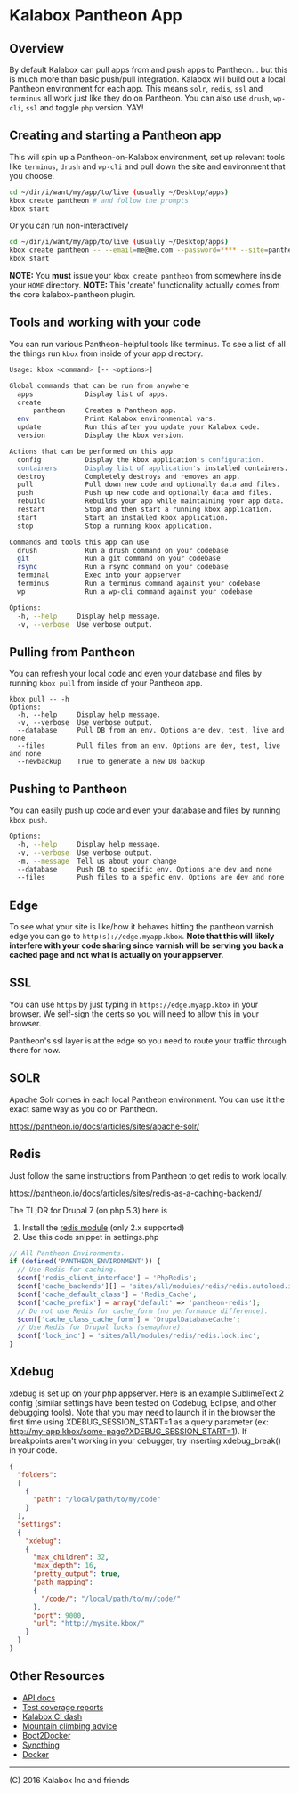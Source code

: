 # Kalabox Pantheon App
## Overview

By default Kalabox can pull apps from and push apps to Pantheon... but this is much more than basic push/pull integration. Kalabox will build out a local Pantheon environment for each app. This means `solr`, `redis`, `ssl` and `terminus` all work just like they do on Pantheon. You can also use `drush`, `wp-cli`, `ssl` and toggle `php` version. YAY!

## Creating and starting a Pantheon app

This will spin up a Pantheon-on-Kalabox environment, set up relevant tools like `terminus`, `drush` and `wp-cli` and pull down the site and environment that you choose.

```bash
cd ~/dir/i/want/my/app/to/live (usually ~/Desktop/apps)
kbox create pantheon # and follow the prompts
kbox start
```

Or you can run non-interactively

```bash
cd ~/dir/i/want/my/app/to/live (usually ~/Desktop/apps)
kbox create pantheon -- --email=me@me.com --password=**** --site=pantheon-site --env=pantheon-env --name=myApp
kbox start
```

**NOTE:** You **must** issue your `kbox create pantheon` from somewhere inside your `HOME` directory.
**NOTE:** This 'create' functionality actually comes from the core kalabox-pantheon plugin.

## Tools and working with your code

You can run various Pantheon-helpful tools like terminus. To see a list of all the things run `kbox` from inside of your app directory.

```bash
Usage: kbox <command> [-- <options>]

Global commands that can be run from anywhere
  apps             Display list of apps.
  create
      pantheon     Creates a Pantheon app.
  env              Print Kalabox environmental vars.
  update           Run this after you update your Kalabox code.
  version          Display the kbox version.

Actions that can be performed on this app
  config           Display the kbox application's configuration.
  containers       Display list of application's installed containers.
  destroy          Completely destroys and removes an app.
  pull             Pull down new code and optionally data and files.
  push             Push up new code and optionally data and files.
  rebuild          Rebuilds your app while maintaining your app data.
  restart          Stop and then start a running kbox application.
  start            Start an installed kbox application.
  stop             Stop a running kbox application.

Commands and tools this app can use
  drush            Run a drush command on your codebase
  git              Run a git command on your codebase
  rsync            Run a rsync command on your codebase
  terminal         Exec into your appserver
  terminus         Run a terminus command against your codebase
  wp               Run a wp-cli command against your codebase

Options:
  -h, --help     Display help message.                                 [boolean]
  -v, --verbose  Use verbose output.                                   [boolean]

```

## Pulling from Pantheon

You can refresh your local code and even your database and files by running `kbox pull` from inside of your Pantheon app.

```
kbox pull -- -h
Options:
  -h, --help     Display help message.
  -v, --verbose  Use verbose output.
  --database     Pull DB from an env. Options are dev, test, live and none
  --files        Pull files from an env. Options are dev, test, live and none
  --newbackup    True to generate a new DB backup
```

## Pushing to Pantheon

You can easily push up code and even your database and files by running `kbox push`.

```bash
Options:
  -h, --help     Display help message.                                 [boolean]
  -v, --verbose  Use verbose output.                                   [boolean]
  -m, --message  Tell us about your change                              [string]
  --database     Push DB to specific env. Options are dev and none      [string]
  --files        Push files to a spefic env. Options are dev and none   [string]
```

## Edge

To see what your site is like/how it behaves hitting the pantheon varnish
edge you can go to `http(s)://edge.myapp.kbox`. **Note that this
will likely interfere with your code sharing since varnish will be serving
you back a cached page and not what is actually on your appserver.**

## SSL

You can use `https` by just typing in `https://edge.myapp.kbox` in your browser. We self-sign the certs so you will need to allow this in your browser.

Pantheon's ssl layer is at the edge so you need to route your traffic
through there for now.

## SOLR

Apache Solr comes in each local Pantheon environment. You can use it the exact same way as you do on Pantheon.

https://pantheon.io/docs/articles/sites/apache-solr/

## Redis

Just follow the same instructions from Pantheon to get redis to work locally.

https://pantheon.io/docs/articles/sites/redis-as-a-caching-backend/

The TL;DR for Drupal 7 (on php 5.3) here is

1. Install the [redis module](http://drupal.org/project/redis) (only 2.x supported)
2. Use this code snippet in settings.php

```php
// All Pantheon Environments.
if (defined('PANTHEON_ENVIRONMENT')) {
  // Use Redis for caching.
  $conf['redis_client_interface'] = 'PhpRedis';
  $conf['cache_backends'][] = 'sites/all/modules/redis/redis.autoload.inc';
  $conf['cache_default_class'] = 'Redis_Cache';
  $conf['cache_prefix'] = array('default' => 'pantheon-redis');
  // Do not use Redis for cache_form (no performance difference).
  $conf['cache_class_cache_form'] = 'DrupalDatabaseCache';
  // Use Redis for Drupal locks (semaphore).
  $conf['lock_inc'] = 'sites/all/modules/redis/redis.lock.inc';
}
```

## Xdebug

xdebug is set up on your php appserver. Here is an example SublimeText 2 config (similar settings have been tested on Codebug, Eclipse, and other debugging tools). Note that you may need to launch it in the browser the first time using XDEBUG_SESSION_START=1 as a query parameter (ex: http://my-app.kbox/some-page?XDEBUG_SESSION_START=1). If breakpoints aren't working in your debugger, try inserting xdebug_break() in your code.

```json
{
  "folders":
  [
    {
      "path": "/local/path/to/my/code"
    }
  ],
  "settings":
  {
    "xdebug":
    {
      "max_children": 32,
      "max_depth": 16,
      "pretty_output": true,
      "path_mapping":
      {
        "/code/": "/local/path/to/my/code/"
      },
      "port": 9000,
      "url": "http://mysite.kbox/"
    }
  }
}
```

## Other Resources

* [API docs](http://api.kalabox.me/)
* [Test coverage reports](http://coverage.kalabox.me/)
* [Kalabox CI dash](http://ci.kalabox.me/)
* [Mountain climbing advice](https://www.youtube.com/watch?v=tkBVDh7my9Q)
* [Boot2Docker](https://github.com/boot2docker/boot2docker)
* [Syncthing](https://github.com/syncthing/syncthing)
* [Docker](https://github.com/docker/docker)

-------------------------------------------------------------------------------------
(C) 2016 Kalabox Inc and friends
